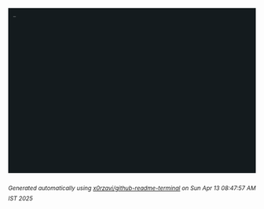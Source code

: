 <div align="justify">
<picture>
    <source media="(prefers-color-scheme: dark)" srcset="./output.gif">
    <source media="(prefers-color-scheme: light)" srcset="./output.gif">
    <img alt="GIFOS" src="output.gif">
</picture>

<sub><i>Generated automatically using [x0rzavi/github-readme-terminal](https://github.com/x0rzavi/github-readme-terminal) on Sun Apr 13 08:47:57 AM IST 2025</i></sub>

<!-- <details>
<summary>More details</summary>

</details> -->
</div>

<!-- Image deletion URL: NONE -->